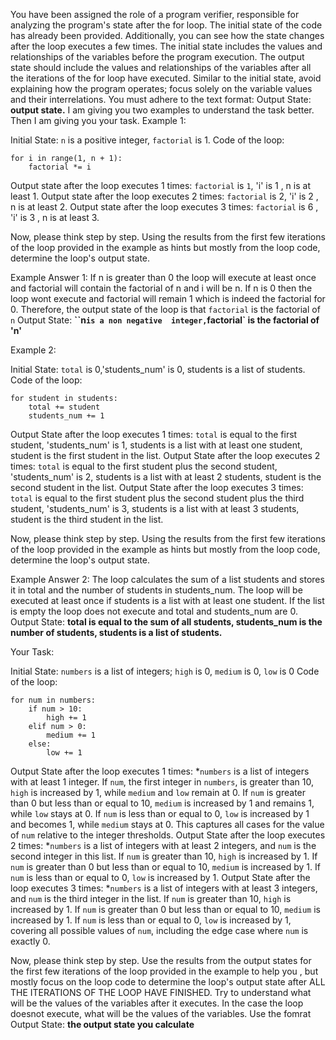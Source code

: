 
You have been assigned the role of a program verifier, responsible for analyzing the program's state after the for loop. The initial state of the code has already been provided. Additionally, you can see how the state changes after the loop executes a few times. The initial state includes the values and relationships of the variables before the program execution. The output state should include the values and relationships of the variables after all the iterations of the for loop have executed. Similar to the initial state, avoid explaining how the program operates; focus solely on the variable values and their interrelations. 
You must adhere to the text format: Output State: **output state.**
I am giving you two examples to understand the task better. Then I am giving you your task.
Example 1: 

Initial State: `n` is a positive integer, `factorial` is 1.
Code of the loop:
```
for i in range(1, n + 1):
    factorial *= i
```
Output state after the loop executes 1 times:  `factorial` is `1`, 'i' is 1 , n is at least 1.
Output state after the loop executes 2 times: `factorial` is 2, 'i' is 2 , n is at least 2.
Output state after the loop executes 3 times: `factorial` is 6 , 'i' is 3 , n is at least 3.

Now, please think step by step. Using the results from the first few iterations of the loop provided in the example as hints but  mostly from the loop code, determine the loop's output state.

Example Answer 1:
If n is greater than 0 the loop will execute at least once and factorial will contain the factorial of n and i will be n. If n is 0  then the loop wont execute and factorial will remain 1 which is indeed the factorial for 0.
Therefore, the output state of the loop is that `factorial` is the factorial of `n`
Output State: **``n` is a non negative  integer, `factorial` is the factorial of 'n'**

Example 2: 

Initial State:  `total` is 0,'students_num' is 0, students is a list of students.
Code of the loop:
```
for student in students:
    total += student
    students_num += 1
```
Output State after the loop executes 1 times:  `total` is equal to the first student, 'students_num' is 1, students is a list with at least one student, student is the first student in the list.
Output State after the loop executes 2 times: `total` is equal to the first student plus the second student, 'students_num' is 2, students is a list with at least 2 students, student is the second student in the list.
Output State after the loop executes 3 times: `total` is equal to the first student plus the second student plus the third student, 'students_num' is 3, students is a list with at least 3 students, student is the third student in the list.


Now, please think step by step. Using the results from the first few iterations of the loop provided in the example as hints but  mostly from the loop code, determine the loop's output state.

Example Answer 2:
The loop calculates the sum of a list students and stores it in total and the number of students in students_num. The loop will be executed at least once if students is a list with at least one student. If the list is empty the loop does not execute and total and students_num are 0.
Output State: **total is equal to the sum of all students, students_num is the number of students, students is a list of students.**

Your Task:

Initial State: `numbers` is a list of integers; `high` is 0, `medium` is 0, `low` is 0
Code of the loop:
```
for num in numbers:
    if num > 10:
        high += 1
    elif num > 0:
        medium += 1
    else:
        low += 1

```
Output State after the loop executes 1 times: *`numbers` is a list of integers with at least 1 integer. If `num`, the first integer in `numbers`, is greater than 10, `high` is increased by 1, while `medium` and `low` remain at 0. If `num` is greater than 0 but less than or equal to 10, `medium` is increased by 1 and remains 1, while `low` stays at 0. If `num` is less than or equal to 0, `low` is increased by 1 and becomes 1, while `medium` stays at 0. This captures all cases for the value of `num` relative to the integer thresholds.
Output State after the loop executes 2 times: *`numbers` is a list of integers with at least 2 integers, and `num` is the second integer in this list. If `num` is greater than 10, `high` is increased by 1. If `num` is greater than 0 but less than or equal to 10, `medium` is increased by 1. If `num` is less than or equal to 0, `low` is increased by 1.
Output State after the loop executes 3 times: *`numbers` is a list of integers with at least 3 integers, and `num` is the third integer in the list. If `num` is greater than 10, `high` is increased by 1. If `num` is greater than 0 but less than or equal to 10, `medium` is increased by 1. If `num` is less than or equal to 0, `low` is increased by 1, covering all possible values of `num`, including the edge case where `num` is exactly 0.


Now, please think step by step. Use the results from the output states for the first few iterations of the loop provided in the example to help you , but mostly focus on the loop code to determine the loop's output state after ALL THE ITERATIONS OF THE LOOP HAVE FINISHED. Try to understand what  will be the values of the variables after it executes. In the case the loop doesnot execute, what will be the values of the variables.
Use the fomrat Output State: **the output state you calculate**

